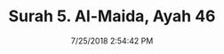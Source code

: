 ---
title       : "Surah 5. Al-Maida, Ayah 46"
date        : 7/25/2018 2:54:42 PM
draft       : false
type        : "quran"
layout      : "compare"
BookCode    : "CMP"
SurahNumber : "5"
AyahNumber  : "46"
TotalAyah   : "120"
---